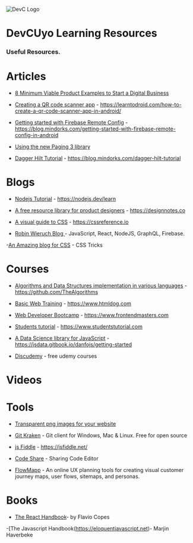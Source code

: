 ![DevC Logo](https://avatars3.githubusercontent.com/u/68395191?s=200&v=4)
# DevCUyo Learning Resources

### Useful Resources.

# Articles

- [8 Minimum Viable Product Examples to Start a Digital Business](https://mlsdev.com/blog/minimum-viable-product-examples)

- [Creating a QR code scanner app](https://learntodroid.com/how-to-create-a-qr-code-scanner-app-in-android/) - https://learntodroid.com/how-to-create-a-qr-code-scanner-app-in-android/

- [Getting started with Firebase Remote Config](https://blog.mindorks.com/getting-started-with-firebase-remote-config-in-android) - https://blog.mindorks.com/getting-started-with-firebase-remote-config-in-android

- [Using the new Paging 3 library](https://proandroiddev.com/how-to-use-the-paging-3-library-in-android-5d128bb5b1d8)

- [Dagger Hilt Tutorial](https://blog.mindorks.com/dagger-hilt-tutorial) - https://blog.mindorks.com/dagger-hilt-tutorial


# Blogs

- [Nodejs Tutorial](https://nodejs.dev/learn) - https://nodejs.dev/learn

- [A free resource library for product designers](https://designnotes.co) - https://designnotes.co

- [A visual guide to CSS](https://cssreference.io) - https://cssreference.io

- [Robin Wieruch Blog ](https://www.robinwieruch.de/blog) - JavaScript, React, NodeJS, GraphQL, Firebase.

-[An Amazing blog for CSS](https://www.css-tricks.com) - CSS Tricks

# Courses

- [Algorithms and Data Structures implementation in various languages](https://github.com/TheAlgorithms) - https://github.com/TheAlgorithms

- [Basic Web Training](https://www.htmldog.com) - https://www.htmldog.com
- [Web Developer Bootcamp](https://www.frontendmasters.com) - https://www.frontendmasters.com

- [Students tutorial](https://www.studentstutorial.com) - https://www.studentstutorial.com 

- [A Data Science library for JavaScript](https://jsdata.gitbook.io/danfojs) - https://jsdata.gitbook.io/danfojs/getting-started

- [Discudemy](https://www.discudemy.com) - free udemy courses 

# Videos

# Tools

- [Transparent png images for your website](https://cleanpng.com)

- [Git Kraken](https://www.gitkraken.com/) - Git client for Windows, Mac & Linux. Free for open source 

- [js Fiddle](https://jsfiddle.net/) - https://jsfiddle.net/


- [Code Share](https://codeshare.io/) - Sharing Code Editor

- [FlowMapp](https://flowmapp.com) - An online UX  planning tools for creating visual customer journey maps, user flows, sitemaps, and personas.

 # Books
- [The React Handbook](https://flaviocopes.com/page/react-handbook/)- by Flavio Copes

-[The Javascript Handbook(https://eloquentjavascript.net)- Marjin Haverbeke
